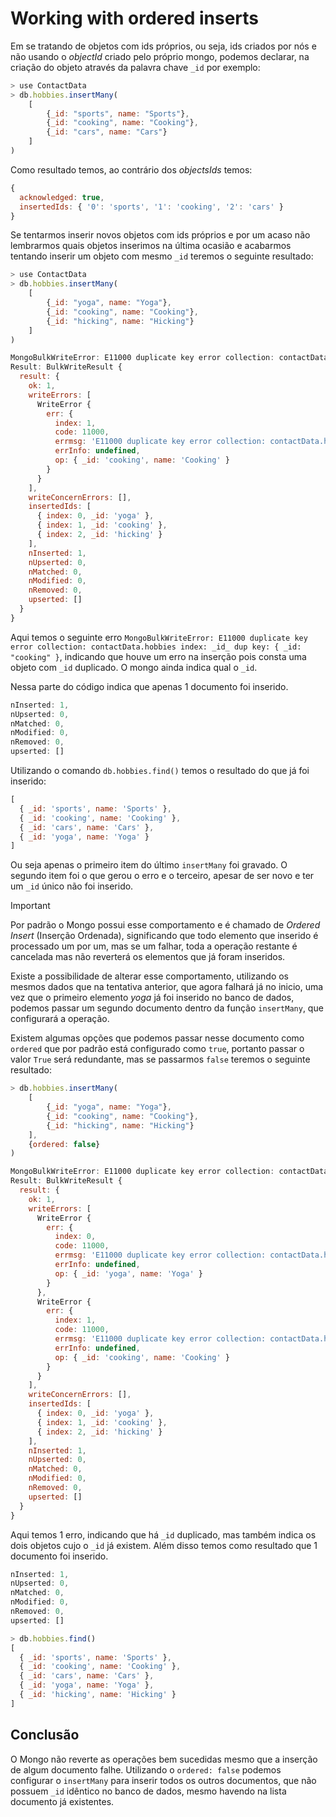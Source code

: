 # Working with ordered inserts

Em se tratando de objetos com ids próprios, ou seja, ids criados por nós e não usando o _objectId_ criado pelo próprio mongo, podemos declarar, na criação do objeto através da palavra chave `_id` por exemplo:

```JavaScript
> use ContactData
> db.hobbies.insertMany(
	[
		{_id: "sports", name: "Sports"},
		{_id: "cooking", name: "Cooking"},
		{_id: "cars", name: "Cars"}
	]
)
```

Como resultado temos, ao contrário dos _objectsIds_ temos:

```JavaScript
{
  acknowledged: true,
  insertedIds: { '0': 'sports', '1': 'cooking', '2': 'cars' }
}
```

Se tentarmos inserir novos objetos com ids próprios e por um acaso não lembrarmos quais objetos inserimos na última ocasião e acabarmos tentando inserir um objeto com mesmo `_id` teremos o seguinte resultado:

```JavaScript
> use ContactData
> db.hobbies.insertMany(
	[
		{_id: "yoga", name: "Yoga"},
		{_id: "cooking", name: "Cooking"},
		{_id: "hicking", name: "Hicking"}
	]
)
```

```JavaScript
MongoBulkWriteError: E11000 duplicate key error collection: contactData.hobbies index: _id_ dup key: { _id: "cooking" }
Result: BulkWriteResult {
  result: {
    ok: 1,
    writeErrors: [
      WriteError {
        err: {
          index: 1,
          code: 11000,
          errmsg: 'E11000 duplicate key error collection: contactData.hobbies index: _id_ dup key: { _id: "cooking" }',
          errInfo: undefined,
          op: { _id: 'cooking', name: 'Cooking' }
        }
      }
    ],
    writeConcernErrors: [],
    insertedIds: [
      { index: 0, _id: 'yoga' },
      { index: 1, _id: 'cooking' },
      { index: 2, _id: 'hicking' }
    ],
    nInserted: 1,
    nUpserted: 0,
    nMatched: 0,
    nModified: 0,
    nRemoved: 0,
    upserted: []
  }
}
```

Aqui temos o seguinte erro `MongoBulkWriteError: E11000 duplicate key error collection: contactData.hobbies index: _id_ dup key: { _id: "cooking" }`, indicando que houve um erro na inserção pois consta uma objeto com `_id` duplicado. O mongo ainda indica qual o `_id`.

Nessa parte do código indica que apenas 1 documento foi inserido.
```JavaScript
nInserted: 1,
nUpserted: 0,
nMatched: 0,
nModified: 0,
nRemoved: 0,
upserted: []
```

Utilizando o comando `db.hobbies.find()` temos o resultado do que já foi inserido:

```JavaScript
[
  { _id: 'sports', name: 'Sports' },
  { _id: 'cooking', name: 'Cooking' },
  { _id: 'cars', name: 'Cars' },
  { _id: 'yoga', name: 'Yoga' }
]
```

Ou seja apenas o primeiro item do último `insertMany` foi gravado. O segundo item foi o que gerou o erro e o terceiro, apesar de ser novo e ter um `_id` único não foi inserido. 

> [!Important]
> Por padrão o Mongo possui esse comportamento e é chamado de _Ordered Insert_ (Inserção Ordenada), significando que todo elemento que inserido é processado um por um, mas se um falhar, toda a operação restante é cancelada mas não reverterá os elementos que já foram inseridos. 

Existe a possibilidade de alterar esse comportamento, utilizando os mesmos dados que na tentativa anterior, que agora falhará já no inicio, uma vez que o primeiro elemento _yoga_ já foi inserido no banco de dados, podemos passar um segundo documento dentro da função `insertMany`, que configurará a operação. 

Existem algumas opções que podemos passar nesse documento como `ordered` que por padrão está configurado como `true`, portanto passar o valor `True` será redundante, mas se passarmos `false` teremos o seguinte resultado:

```JavaScript
> db.hobbies.insertMany(
	[
		{_id: "yoga", name: "Yoga"},
		{_id: "cooking", name: "Cooking"},
		{_id: "hicking", name: "Hicking"}
	],
	{ordered: false}
)
```

```JavaScript
MongoBulkWriteError: E11000 duplicate key error collection: contactData.hobbies index: _id_ dup key: { _id: "yoga" }
Result: BulkWriteResult {
  result: {
    ok: 1,
    writeErrors: [
      WriteError {
        err: {
          index: 0,
          code: 11000,
          errmsg: 'E11000 duplicate key error collection: contactData.hobbies index: _id_ dup key: { _id: "yoga" }',
          errInfo: undefined,
          op: { _id: 'yoga', name: 'Yoga' }
        }
      },
      WriteError {
        err: {
          index: 1,
          code: 11000,
          errmsg: 'E11000 duplicate key error collection: contactData.hobbies index: _id_ dup key: { _id: "cooking" }',
          errInfo: undefined,
          op: { _id: 'cooking', name: 'Cooking' }
        }
      }
    ],
    writeConcernErrors: [],
    insertedIds: [
      { index: 0, _id: 'yoga' },
      { index: 1, _id: 'cooking' },
      { index: 2, _id: 'hicking' }
    ],
    nInserted: 1,
    nUpserted: 0,
    nMatched: 0,
    nModified: 0,
    nRemoved: 0,
    upserted: []
  }
}
```

Aqui temos 1 erro, indicando que há `_id` duplicado, mas também indica os dois objetos cujo o `_id` já existem. Além disso temos como resultado que 1 documento foi inserido. 

```JavaScript
nInserted: 1,
nUpserted: 0,
nMatched: 0,
nModified: 0,
nRemoved: 0,
upserted: []
```

```JavaScript
> db.hobbies.find()
[
  { _id: 'sports', name: 'Sports' },
  { _id: 'cooking', name: 'Cooking' },
  { _id: 'cars', name: 'Cars' },
  { _id: 'yoga', name: 'Yoga' },
  { _id: 'hicking', name: 'Hicking' }
]
```

## Conclusão

O Mongo não reverte as operações bem sucedidas mesmo que a inserção de algum documento falhe. Utilizando o `ordered: false` podemos configurar o `insertMany` para inserir todos os outros documentos, que não possuem `_id` idêntico no banco de dados, mesmo havendo na lista documento já existentes. 

